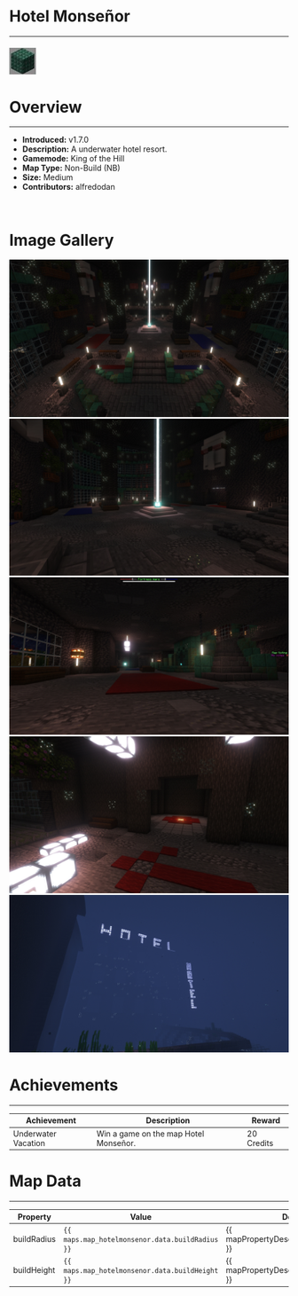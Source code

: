 # Hotel Monseñor

---

#### ![hotelmonsenoricon](../assets/icons/maps/hotel-monsenor-icon.jpg)

# Overview

---

- **Introduced:** v1.7.0
- **Description:** A underwater hotel resort.
- **Gamemode:** King of the Hill
- **Map Type:** Non-Build (NB)
- **Size:** Medium
- **Contributors:** alfredodan

<br />

# Image Gallery

![HotelMonsenor - Overview](../assets/maps/hotelmonsenor/hotelmonsenor-overview.jpg)
![HotelMonsenor - Beacon](../assets/maps/hotelmonsenor/hotelmonsenor-beacon.jpg)
![HotelMonsenor - UnderBeacon](../assets/maps/hotelmonsenor/hotelmonsenor-underbeacon.jpg)
![HotelMonsenor - Spawn](../assets/maps/hotelmonsenor/hotelmonsenor-spawn.jpg)
![HotelMonsenor - Extra](../assets/maps/hotelmonsenor/hotelmonsenor-signunderwater.jpg)

# Achievements

---

| Achievement         | Description                           | Reward     |
| ------------------- | ------------------------------------- | ---------- |
| Underwater Vacation | Win a game on the map Hotel Monseñor. | 20 Credits |

# Map Data

---

| Property    | Value                                           | Description                                    |
| ----------- | ----------------------------------------------- | ---------------------------------------------- |
| buildRadius | `{{ maps.map_hotelmonsenor.data.buildRadius }}` | {{ mapPropertyDescriptions.buildRadius.koth }} |
| buildHeight | `{{ maps.map_hotelmonsenor.data.buildHeight }}` | {{ mapPropertyDescriptions.buildHeight.koth }} |

